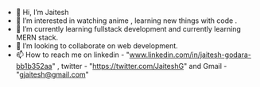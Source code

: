 - 👋 Hi, I’m Jaitesh
- 👀 I’m interested in watching anime , learning new things with code .
- 🌱 I’m currently learning fullstack development and currently learning MERN stack.
- 💞️ I’m looking to collaborate on web development.
- 📫 How to reach me on linkedin - "www.linkedin.com/in/jaitesh-godara-bb1b352aa" , twitter - "https://twitter.com/JaiteshG" and Gmail - "gjaitesh@gmail.com"


<!---
jaiteshg/jaiteshg is a ✨ special ✨ repository because its `README.md` (this file) appears on your GitHub profile.
You can click the Preview link to take a look at your changes.
--->
